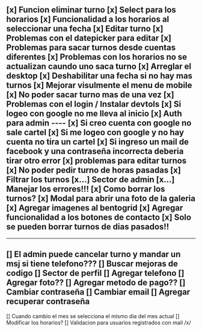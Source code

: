 [x]  Funcion eliminar turno
[x]  Select para los horarios
[x]  Funcionalidad a los horarios al seleccionar una fecha
[x]  Editar turno 
[x]  Problemas con el datepicker para editar
[x]  Problemas para sacar turnos desde cuentas diferentes
[x]  Problemas con los horarios no se actualizan caundo uno saca turno
[x]  Arreglar el desktop
[x]  Deshabilitar una fecha si no hay mas turnos
[x]  Mejorar visulmente el menu de mobile
[x]  No poder sacar turno mas de una vez
[x]  Problemas con el login / Instalar devtols
[x]  Si logeo con google no me lleva al inicio
[x]  Auth para admin ----
[x]  Si creo cuenta con google no sale cartel
[x]  Si me logeo con google y no hay cuenta no tira un cartel
[x]  Si ingreso un mail de facebook y una contraseña incorrecta deberia tirar otro error
[x]  problemas para editar turnos
[x]  No poder pedir turno de horas pasadas
[x]  Filtrar los turnos
[x...]  Sector de admin
[x...]  Manejar los errores!!!
[x]  Como borrar los turnos? 
[x]  Modal para abrir una foto de la galeria
[x]  Agregar imagenes al bentogrid
[x]  Agregar funcionalidad a los botones de contacto
[x] Solo se pueden borrar turnos de dias pasados!!
-------------------------------------------------
-------------------------------------------------
[]  El admin puede cancelar turno y mandar un msj si tiene telefono???
[]  Buscar mejoras de codigo
[]  Sector de perfil
[]      Agregar telefono
[]      Agregar foto??
[]      Agregar metodo de pago??
[]      Cambiar contraseña
[]      Cambiar email
[]  Agregar recuperar contraseña
--------------------------------------------------
[]  Cuando cambio el mes se selecciona el mismo dia del mes actual
[]  Modificar los horarios?
[]  Validacion para usuarios registrados con mail /x/

